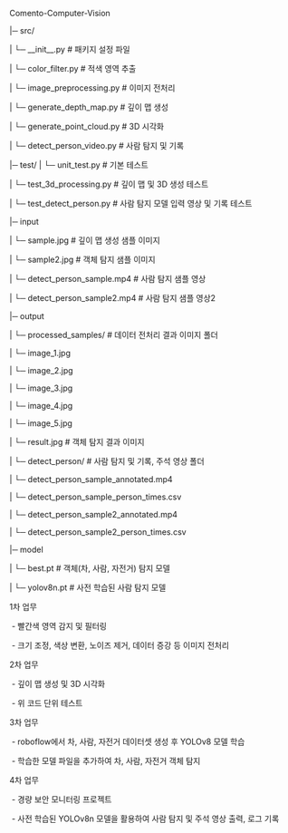 Comento-Computer-Vision

|─ src/

|	└─ \_\_init\_\_.py				# 패키지 설정 파일

|	└─ color\_filter.py			# 적색 영역 추출

|	└─ image\_preprocessing.py		# 이미지 전처리

|	└─ generate\_depth\_map.py		# 깊이 맵 생성

|	└─ generate\_point\_cloud.py	# 3D 시각화

|	└─ detect\_person\_video.py		# 사람 탐지 및 기록

|─ test/
|	└─ unit\_test.py				# 기본 테스트

|	└─ test\_3d\_processing.py		# 깊이 맵 및 3D 생성 테스트

|	└─ test\_detect\_person.py		# 사람 탐지 모델 입력 영상 및 기록 테스트

|─ input

|	└─ sample.jpg				# 깊이 맵 생성 샘플 이미지

|	└─ sample2.jpg				# 객체 탐지 샘플 이미지

|	└─ detect\_person\_sample.mp4	# 사람 탐지 샘플 영상

|	└─ detect\_person\_sample2.mp4	#  사람 탐지 샘플 영상2

|─ output

|	└─ processed\_samples/		# 데이터 전처리 결과 이미지 폴더

|		└─ image\_1.jpg

|		└─ image\_2.jpg

|		└─ image\_3.jpg

|		└─ image\_4.jpg

|		└─ image\_5.jpg

|	└─ result.jpg				# 객체 탐지 결과 이미지

|	└─ detect\_person/			# 사람 탐지 및 기록, 주석 영상 폴더

|		└─ detect\_person\_sample\_annotated.mp4

|		└─ detect\_person\_sample\_person\_times.csv

|		└─ detect\_person\_sample2\_annotated.mp4

|		└─ detect\_person\_sample2\_person\_times.csv

|─ model

|	└─ best.pt				# 객체(차, 사람, 자전거) 탐지 모델

|	└─ yolov8n.pt				# 사전 학습된 사람 탐지 모델



1차 업무

 - 빨간색 영역 감지 및 필터링

 - 크기 조정, 색상 변환, 노이즈 제거, 데이터 증강 등 이미지 전처리



2차 업무

 - 깊이 맵 생성 및 3D 시각화

 - 위 코드 단위 테스트



3차 업무

 - roboflow에서 차, 사람, 자전거 데이터셋 생성 후 YOLOv8 모델 학습

 - 학습한 모델 파일을 추가하여 차, 사람, 자전거 객체 탐지



4차 업무

 - 경량 보안 모니터링 프로젝트

 - 사전 학습된 YOLOv8n 모델을 활용하여 사람 탐지 및 주석 영상 출력, 로그 기록

